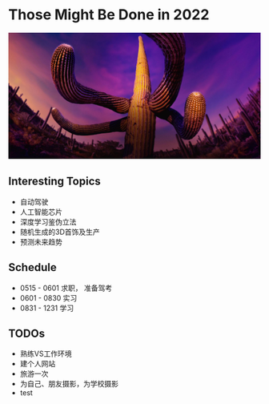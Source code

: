 # Those Might Be Done in 2022 

![hope](img/xianrenzhang.jpeg)
## Interesting Topics 
* 自动驾驶
* 人工智能芯片
* 深度学习鉴伪立法
* 随机生成的3D首饰及生产
* 预测未来趋势

## Schedule 
* 0515 - 0601 求职， 准备驾考
* 0601 - 0830 实习
* 0831 - 1231 学习

## TODOs
* 熟练VS工作环境
* 建个人网站
* 旅游一次
* 为自己、朋友摄影，为学校摄影
* test
